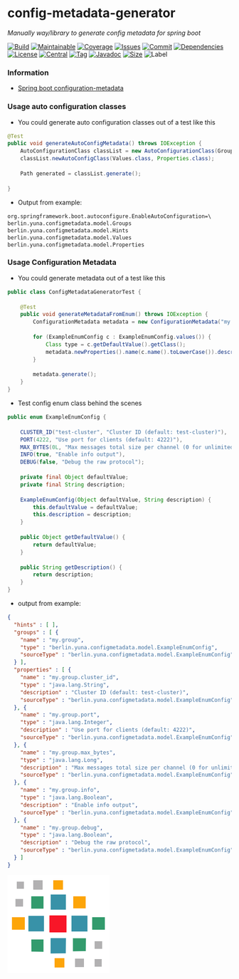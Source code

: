 # config-metadata-generator
*Manually way/library to generate config metadata for spring boot*

[![Build][build_shield]][build_link]
[![Maintainable][maintainable_shield]][maintainable_link]
[![Coverage][coverage_shield]][coverage_link]
[![Issues][issues_shield]][issues_link]
[![Commit][commit_shield]][commit_link]
[![Dependencies][dependency_shield]][dependency_link]
[![License][license_shield]][license_link]
[![Central][central_shield]][central_link]
[![Tag][tag_shield]][tag_link]
[![Javadoc][javadoc_shield]][javadoc_link]
[![Size][size_shield]][size_shield]
![Label][label_shield]

[build_shield]: https://img.shields.io/travis/YunaBraska/config-metadata-generator/master?style=flat-square
[build_link]: https://travis-ci.org/YunaBraska/config-metadata-generator
[maintainable_shield]: https://img.shields.io/codeclimate/maintainability/YunaBraska/config-metadata-generator?style=flat-square
[maintainable_link]: https://codeclimate.com/github/YunaBraska/config-metadata-generator/maintainability
[coverage_shield]: https://img.shields.io/codecov/c/github/YunaBraska/config-metadata-generator?style=flat-square
[coverage_link]: https://codecov.io/gh/YunaBraska/config-metadata-generator?branch=master
[issues_shield]: https://img.shields.io/github/issues/YunaBraska/config-metadata-generator?style=flat-square
[issues_link]: https://github.com/YunaBraska/config-metadata-generator/commits/master
[commit_shield]: https://img.shields.io/github/last-commit/YunaBraska/config-metadata-generator?style=flat-square
[commit_link]: https://github.com/YunaBraska/config-metadata-generator/issues
[license_shield]: https://img.shields.io/github/license/YunaBraska/config-metadata-generator?style=flat-square
[license_link]: https://github.com/YunaBraska/config-metadata-generator/blob/master/LICENSE
[dependency_shield]: https://img.shields.io/librariesio/github/YunaBraska/config-metadata-generator?style=flat-square
[dependency_link]: https://libraries.io/github/YunaBraska/config-metadata-generator
[central_shield]: https://img.shields.io/maven-central/v/berlin.yuna/config-metadata-generator?style=flat-square
[central_link]:https://search.maven.org/artifact/berlin.yuna/config-metadata-generator
[tag_shield]: https://img.shields.io/github/v/tag/YunaBraska/config-metadata-generator?style=flat-square
[tag_link]: https://github.com/YunaBraska/config-metadata-generator/releases
[javadoc_shield]: https://javadoc.io/badge2/berlin.yuna/config-metadata-generator/javadoc.svg?style=flat-square
[javadoc_link]: https://javadoc.io/doc/berlin.yuna/config-metadata-generator
[size_shield]: https://img.shields.io/github/repo-size/YunaBraska/config-metadata-generator?style=flat-square
[label_shield]: https://img.shields.io/badge/Yuna-QueenInside-blueviolet?style=flat-square
[gitter_shield]: https://img.shields.io/gitter/room/YunaBraska/nats-streaming-server-embedded?style=flat-square
[gitter_link]: https://gitter.im/nats-streaming-server-embedded/Lobby

### Information
 * [Spring boot configuration-metadata](https://docs.spring.io/spring-boot/docs/current/reference/html/configuration-metadata.html)

### Usage auto configuration classes
* You could generate auto configuration classes out of a test like this
```java
@Test
public void generateAutoConfigMetadata() throws IOException {
    AutoConfigurationClass classList = new AutoConfigurationClass(Groups.class, Hints.class);
    classList.newAutoConfigClass(Values.class, Properties.class);

    Path generated = classList.generate();

}
```
* Output from example:
```properties
org.springframework.boot.autoconfigure.EnableAutoConfiguration=\
berlin.yuna.configmetadata.model.Groups
berlin.yuna.configmetadata.model.Hints
berlin.yuna.configmetadata.model.Values
berlin.yuna.configmetadata.model.Properties
```

### Usage Configuration Metadata
* You could generate metadata out of a test like this
```java
public class ConfigMetadataGeneratorTest {

	@Test
    public void generateMetadataFromEnum() throws IOException {
        ConfigurationMetadata metadata = new ConfigurationMetadata("my.group", ExampleEnumConfig.class);

        for (ExampleEnumConfig c : ExampleEnumConfig.values()) {
            Class type = c.getDefaultValue().getClass();
            metadata.newProperties().name(c.name().toLowerCase()).description(c.getDescription()).type(type);
        }

        metadata.generate();
    }
}
```
* Test config enum class behind the scenes
```java
public enum ExampleEnumConfig {

    CLUSTER_ID("test-cluster", "Cluster ID (default: test-cluster)"),
    PORT(4222, "Use port for clients (default: 4222)"),
    MAX_BYTES(0L, "Max messages total size per channel (0 for unlimited)"),
    INFO(true, "Enable info output"),
    DEBUG(false, "Debug the raw protocol");

    private final Object defaultValue;
    private final String description;

    ExampleEnumConfig(Object defaultValue, String description) {
        this.defaultValue = defaultValue;
        this.description = description;
    }

    public Object getDefaultValue() {
        return defaultValue;
    }

    public String getDescription() {
        return description;
    }
}
```
* output from example:
```json
{
  "hints" : [ ],
  "groups" : [ {
    "name" : "my.group",
    "type" : "berlin.yuna.configmetadata.model.ExampleEnumConfig",
    "sourceType" : "berlin.yuna.configmetadata.model.ExampleEnumConfig"
  } ],
  "properties" : [ {
    "name" : "my.group.cluster_id",
    "type" : "java.lang.String",
    "description" : "Cluster ID (default: test-cluster)",
    "sourceType" : "berlin.yuna.configmetadata.model.ExampleEnumConfig"
  }, {
    "name" : "my.group.port",
    "type" : "java.lang.Integer",
    "description" : "Use port for clients (default: 4222)",
    "sourceType" : "berlin.yuna.configmetadata.model.ExampleEnumConfig"
  }, {
    "name" : "my.group.max_bytes",
    "type" : "java.lang.Long",
    "description" : "Max messages total size per channel (0 for unlimited)",
    "sourceType" : "berlin.yuna.configmetadata.model.ExampleEnumConfig"
  }, {
    "name" : "my.group.info",
    "type" : "java.lang.Boolean",
    "description" : "Enable info output",
    "sourceType" : "berlin.yuna.configmetadata.model.ExampleEnumConfig"
  }, {
    "name" : "my.group.debug",
    "type" : "java.lang.Boolean",
    "description" : "Debug the raw protocol",
    "sourceType" : "berlin.yuna.configmetadata.model.ExampleEnumConfig"
  } ]
}
```

![Config-Metadata-Generator](src/main/resources/banner.png "Config-Metadata-Generator")